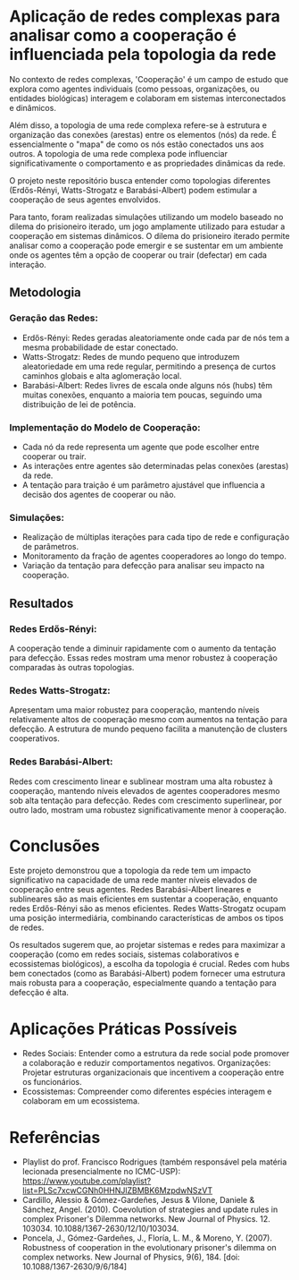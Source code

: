 # Aplicação de redes complexas para analisar como a cooperação é influenciada pela topologia da rede

No contexto de redes complexas, 'Cooperação'  é um campo de estudo que explora como agentes individuais (como pessoas, organizações, ou entidades biológicas) interagem e colaboram em sistemas interconectados e dinâmicos. 

Além disso, a topologia de uma rede complexa refere-se à estrutura e organização das conexões (arestas) entre os elementos (nós) da rede. É essencialmente o "mapa" de como os nós estão conectados uns aos outros. A topologia de uma rede complexa pode influenciar significativamente o comportamento e as propriedades dinâmicas da rede.

O projeto neste repositório busca entender como topologias diferentes (Erdős-Rényi, Watts-Strogatz e Barabási-Albert) podem estimular a cooperação de seus agentes envolvidos.

Para tanto, foram realizadas simulações utilizando um modelo baseado no dilema do prisioneiro iterado, um jogo amplamente utilizado para estudar a cooperação em sistemas dinâmicos. O dilema do prisioneiro iterado permite analisar como a cooperação pode emergir e se sustentar em um ambiente onde os agentes têm a opção de cooperar ou trair (defectar) em cada interação.

## Metodologia
### Geração das Redes:

- Erdős-Rényi: Redes geradas aleatoriamente onde cada par de nós tem a mesma probabilidade de estar conectado.
- Watts-Strogatz: Redes de mundo pequeno que introduzem aleatoriedade em uma rede regular, permitindo a presença de curtos caminhos globais e alta aglomeração local.
- Barabási-Albert: Redes livres de escala onde alguns nós (hubs) têm muitas conexões, enquanto a maioria tem poucas, seguindo uma distribuição de lei de potência.

### Implementação do Modelo de Cooperação:

- Cada nó da rede representa um agente que pode escolher entre cooperar ou trair.
- As interações entre agentes são determinadas pelas conexões (arestas) da rede.
- A tentação para traição é um parâmetro ajustável que influencia a decisão dos agentes de cooperar ou não.

### Simulações:

- Realização de múltiplas iterações para cada tipo de rede e configuração de parâmetros.
- Monitoramento da fração de agentes cooperadores ao longo do tempo.
- Variação da tentação para defecção para analisar seu impacto na cooperação.

## Resultados
### Redes Erdős-Rényi:

A cooperação tende a diminuir rapidamente com o aumento da tentação para defecção. Essas redes mostram uma menor robustez à cooperação comparadas às outras topologias.


### Redes Watts-Strogatz:

Apresentam uma maior robustez para cooperação, mantendo níveis relativamente altos de cooperação mesmo com aumentos na tentação para defecção. A estrutura de mundo pequeno facilita a manutenção de clusters cooperativos.

### Redes Barabási-Albert:

Redes com crescimento linear e sublinear mostram uma alta robustez à cooperação, mantendo níveis elevados de agentes cooperadores mesmo sob alta tentação para defecção.
Redes com crescimento superlinear, por outro lado, mostram uma robustez significativamente menor à cooperação.

# Conclusões
Este projeto demonstrou que a topologia da rede tem um impacto significativo na capacidade de uma rede manter níveis elevados de cooperação entre seus agentes. Redes Barabási-Albert lineares e sublineares são as mais eficientes em sustentar a cooperação, enquanto redes Erdős-Rényi são as menos eficientes. Redes Watts-Strogatz ocupam uma posição intermediária, combinando características de ambos os tipos de redes.

Os resultados sugerem que, ao projetar sistemas e redes para maximizar a cooperação (como em redes sociais, sistemas colaborativos e ecossistemas biológicos), a escolha da topologia é crucial. Redes com hubs bem conectados (como as Barabási-Albert) podem fornecer uma estrutura mais robusta para a cooperação, especialmente quando a tentação para defecção é alta.

# Aplicações Práticas Possíveis
- Redes Sociais: Entender como a estrutura da rede social pode promover a colaboração e reduzir comportamentos negativos.
Organizações: Projetar estruturas organizacionais que incentivem a cooperação entre os funcionários.
- Ecossistemas: Compreender como diferentes espécies interagem e colaboram em um ecossistema.

# Referências
- Playlist do prof. Francisco Rodrigues (também responsável pela matéria lecionada presencialmente no ICMC-USP): https://www.youtube.com/playlist?list=PLSc7xcwCGNh0HHNJlZBMBK6MzpdwNSzVT
- Cardillo, Alessio & Gómez-Gardeñes, Jesus & Vilone, Daniele & Sánchez, Angel. (2010). Coevolution of strategies and update rules in complex Prisoner's Dilemma networks. New Journal of Physics. 12. 103034. 10.1088/1367-2630/12/10/103034. 
- Poncela, J., Gómez-Gardeñes, J., Floría, L. M., & Moreno, Y. (2007). Robustness of cooperation in the evolutionary prisoner's dilemma on complex networks. New Journal of Physics, 9(6), 184. [doi: 10.1088/1367-2630/9/6/184]